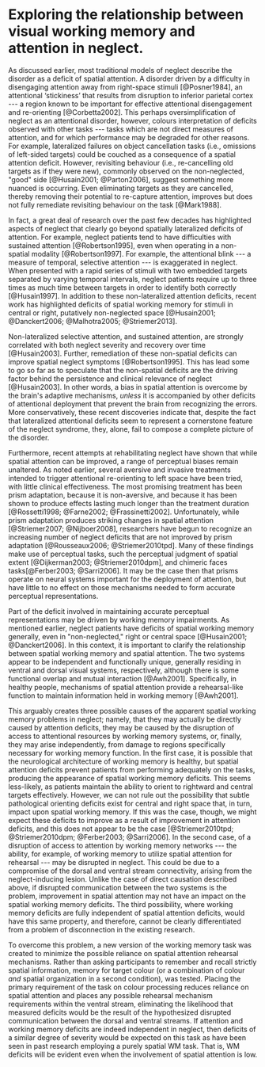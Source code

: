 Exploring the relationship between visual working memory and attention in neglect.
==================================================================================

As discussed earlier, most traditional models of neglect describe the
disorder as a deficit of spatial attention. A disorder driven by a
difficulty in disengaging attention away from right-space stimuli
[@Posner1984], an attentional ‘stickiness’ that results from
disruption to inferior parietal cortex --- a region known to be
important for effective attentional disengagement and re-orienting
[@Corbetta2002]. This perhaps oversimplification of neglect as an attentional
disorder, however, colours interpretation of deficits observed with
other tasks --- tasks which are not direct measures of attention,
and for which performance may be degraded for other reasons. For
example, lateralized failures on object cancellation tasks (i.e.,
omissions of left-sided targets) could be couched as a consequence
of a spatial attention deficit. However, revisiting behaviour
(i.e., re-cancelling old targets as if they were new), commonly
observed on the non-neglected, "good" side [@Husain2001;
@Parton2006], suggest something more nuanced is occurring. Even
eliminating targets as they are cancelled, thereby removing their
potential to re-capture attention, improves but does not fully
remediate revisiting behaviour on the task [@Mark1988]. 

In fact, a great deal of research over the past few decades has
highlighted aspects of neglect that clearly go beyond spatially
lateralized deficits of attention. For example, neglect patients
tend to have difficulties with sustained attention
[@Robertson1995], even when operating in a non-spatial modality
[@Robertson1997]. For example, the attentional blink --- a measure of temporal,
selective attention --- is exaggerated in neglect. When presented with
a rapid series of stimuli with two embedded targets separated by
varying temporal intervals, neglect patients require up to three
times as much time between targets in order to identify both
correctly [@Husain1997]. In addition to these non-lateralized
attention deficits, recent work has highlighted deficits of
spatial working memory for stimuli in central or right, putatively
non-neglected space [@Husain2001; @Danckert2006; @Malhotra2005;
@Striemer2013].

Non-lateralized selective attention, and sustained attention, are
strongly correlated with both neglect severity and recovery over
time [@Husain2003]. Further, remediation of these non-spatial
deficits can improve spatial neglect symptoms [@Robertson1995].
This has lead some to go so far as to speculate that the
non-spatial deficits are the driving factor behind the persistence
and clinical relevance of neglect [@Husain2003]. In other words, a
bias in spatial attention is overcome by the brain's adaptive
mechanisms, *unless* it is accompanied by other deficits of
attentional deployment that prevent the brain from recognizing the
errors.  More conservatively, these recent discoveries indicate
that, despite the fact that lateralized attentional deficits seem
to represent a cornerstone feature of the neglect syndrome, they,
alone, fail to compose a complete picture of the disorder.

Furthermore, recent attempts at rehabilitating neglect have shown
that while spatial attention can be improved, a range of
perceptual biases remain unaltered. As noted earlier, several
aversive and invasive treatments intended to trigger attentional
re-orienting to left space have been tried, with little clinical
effectiveness.  The most promising treatment has been prism
adaptation, because it is non-aversive, and because it has been
shown to produce effects lasting much longer than the treatment
duration [@Rossetti1998; @Farne2002; @Frassinetti2002].
Unfortunately, while prism adaptation produces striking changes in
spatial attention [@Striemer2007; @Nijboer2008], researchers have
begun to recognize an increasing number of neglect deficits that
are not improved by prism adaptation [@Rousseaux2006;
@Striemer2010tpd].  Many of these findings make use of perceptual
tasks, such the perceptual judgment of spatial extent
[@Dijkerman2003; @Striemer2010dpm], and chimeric faces
tasks[@Ferber2003; @Sarri2006].  It may be the case then that
prisms operate on neural systems important for the deployment of
attention, but have little to no effect on those mechanisms needed
to form accurate perceptual representations.

Part of the deficit involved in maintaining accurate perceptual
representations may be driven by working memory impairments. As
mentioned earlier, neglect patients have deficits of spatial
working memory generally, even in "non-neglected," right or
central space [@Husain2001; @Danckert2006].  In this context, it
is important to clarify the relationship between spatial working
memory and spatial attention.  The two systems appear to be
independent and functionally unique, generally residing in ventral
and dorsal visual systems, respectively, although there is some
functional overlap and mutual interaction [@Awh2001].
Specifically, in healthy people, mechanisms of spatial attention
provide a rehearsal-like function to maintain information held in
working memory [@Awh2001]. 

This arguably creates three possible causes of the apparent
spatial working memory problems in neglect; namely, that they may
actually be directly caused by attention deficits, they may be
caused by the disruption of access to attentional resources by
working memory systems, or, finally, they may arise independently,
from damage to regions specifically necessary for working memory
function. In the first case, it is possible that the neurological
architecture of working memory is healthy, but spatial attention
deficits prevent patients from performing adequately on the tasks,
producing the appearance of spatial working memory deficits.  This
seems less-likely, as patients maintain the ability to orient to
rightward and central targets effectively. However, we can not
rule out the possibility that subtle pathological orienting
deficits exist for central and right space that, in turn, impact
upon spatial working memory. If this was the case, though, we
might expect these deficits to improve as a result of improvement
in attention deficits, and this does not appear to be the case
[@Striemer2010tpd; @Striemer2010dpm; @Ferber2003; @Sarri2006]. In
the second case, of a disruption of access to attention by working
memory networks --- the ability, for example, of working memory to
utilize spatial attention for rehearsal --- may be disrupted in
neglect. This could be due to a compromise of the dorsal and
ventral stream connectivity, arising from the neglect-inducing
lesion.  Unlike the case of direct causation described above, if
disrupted communication between the two systems is the problem,
improvement in spatial attention may not have an impact on the
spatial working memory deficits.  The third possibility, where
working memory deficits are fully independent of spatial attention
deficits, would have this same property, and therefore, cannot be
clearly differentiated from a problem of disconnection in the
existing research. 

To overcome this problem, a new version of the working memory
task was created to minimize the possible reliance on spatial
attention rehearsal mechanisms. Rather than asking participants to
remember and recall strictly spatial information, memory for
target colour (or a combination of colour *and* spatial organization in a second
condition), was tested.  Placing the primary requirement of the
task on colour processing reduces reliance on spatial attention
and places any possible rehearsal mechanism requirements within
the ventral stream, eliminating the likelihood that measured
deficits would be the result of the hypothesized disrupted
communication
between the dorsal and ventral streams. If attention and working
memory deficits are indeed independent in neglect, then deficits
of a similar degree of severity would be expected on this task as
have been seen in past research employing a purely spatial WM
task.  That is, WM deficits will be evident even when the
involvement of spatial attention is low.

